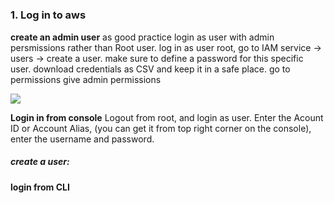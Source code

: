 # 
<h3>1. Log in to aws</h3>

**create an admin user**
as good practice login as user with admin persmissions rather than Root user. 
log in as user root, go to IAM service -> users -> create a user. make sure to define a password for this specific user. download credentials as CSV and keep it in a safe place.
go to permissions give admin permissions
<div center>
  <img src="images/"></img>
</div>

**Login in from console**
 Logout from root, and login as user. Enter the Acount ID or Account Alias, (you can get it from top right corner on the console), enter the username and password.

 

<h5> create a user: </h5> 





**login from CLI**

